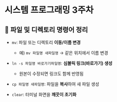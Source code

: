 # 시스템 프로그래밍 3주차

## 📄 파일 및 디렉토리 명령어 정리

- `mv`: 파일 또는 디렉토리 **이동/이름 변경**
  - 예) `mv 파일명 새파일명` → 같은 위치에서 이름 변경

- `ln -s 파일명 바로가기파일명`: **심볼릭 링크(바로가기) 생성**
  - 원본이 수정되면 링크도 함께 반영됨

- `cp 파일명 새파일명`: 파일을 **복사**하여 새 파일 생성

- `clear`: 터미널 화면을 **깨끗이 초기화**
